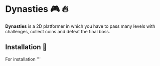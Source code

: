# Dynasties 🎮 🔥 
**Dynasties** is a 2D platformer in which you have to pass many levels with challenges, collect coins and defeat the final boss.

## Installation 🚀  

For installation '''  
